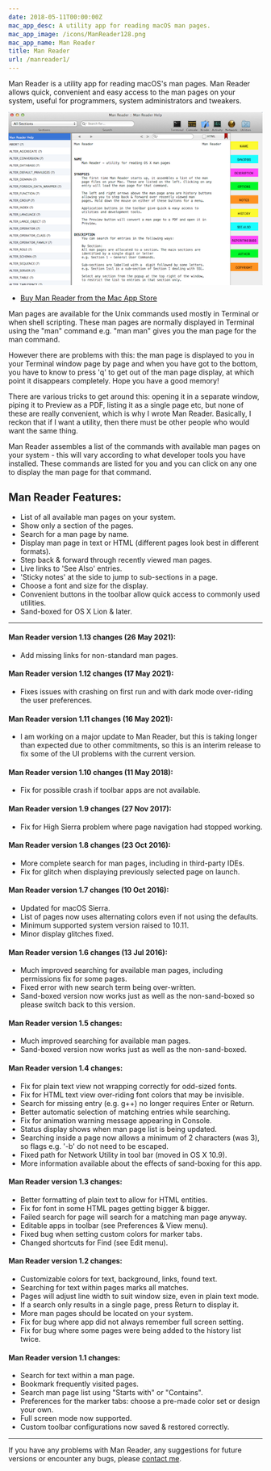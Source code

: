```yaml
---
date: 2018-05-11T00:00:00Z
mac_app_desc: A utility app for reading macOS man pages.
mac_app_image: /icons/ManReader128.png
mac_app_name: Man Reader
title: Man Reader
url: /manreader1/
---
```


Man Reader is a utility app for reading macOS's man pages. Man Reader allows
quick, convenient and easy access to the man pages on your system, useful for
programmers, system administrators and tweakers.

[![MR][1]][2]

- [Buy Man Reader from the Mac App Store][3]

Man pages are available for the Unix commands used mostly in Terminal or when
shell scripting. These man pages are normally displayed in Terminal using the
"man" command e.g. "man man" gives you the man page for the man command.

However there are problems with this: the man page is displayed to you in your
Terminal window page by page and when you have got to the bottom, you have to
know to press 'q' to get out of the man page display, at which point it
disappears completely. Hope you have a good memory!

There are various tricks to get around this: opening it in a separate window,
piping it to Preview as a PDF, listing it as a single page etc, but none of
these are really convenient, which is why I wrote Man Reader. Basically, I
reckon that if I want a utility, then there must be other people who would want
the same thing.

Man Reader assembles a list of the commands with available man pages on your
system - this will vary according to what developer tools you have installed.
These commands are listed for you and you can click on any one to display the
man page for that command.

## Man Reader Features:

- List of all available man pages on your system.
- Show only a section of the pages.
- Search for a man page by name.
- Display man page in text or HTML (different pages look best in different
  formats).
- Step back & forward through recently viewed man pages.
- Live links to 'See Also' entries.
- 'Sticky notes' at the side to jump to sub-sections in a page.
- Choose a font and size for the display.
- Convenient buttons in the toolbar allow quick access to commonly used
  utilities.
- Sand-boxed for OS X Lion & later.

---

#### Man Reader version 1.13 changes (26 May 2021):

- Add missing links for non-standard man pages.

#### Man Reader version 1.12 changes (17 May 2021):

- Fixes issues with crashing on first run and with dark mode over-riding the user preferences.

#### Man Reader version 1.11 changes (16 May 2021):

- I am working on a major update to Man Reader, but this is taking longer than expected due to other commitments, so this is an interim release to fix some of the UI problems with the current version.

#### Man Reader version 1.10 changes (11 May 2018):

- Fix for possible crash if toolbar apps are not available.

#### Man Reader version 1.9 changes (27 Nov 2017):

- Fix for High Sierra problem where page navigation had stopped working.

#### Man Reader version 1.8 changes (23 Oct 2016):

- More complete search for man pages, including in third-party IDEs.
- Fix for glitch when displaying previously selected page on launch.

#### Man Reader version 1.7 changes (10 Oct 2016):

- Updated for macOS Sierra.
- List of pages now uses alternating colors even if not using the defaults.
- Minimum supported system version raised to 10.11.
- Minor display glitches fixed.

#### Man Reader version 1.6 changes (13 Jul 2016):

- Much improved searching for available man pages, including permissions fix for
  some pages.
- Fixed error with new search term being over-written.
- Sand-boxed version now works just as well as the non-sand-boxed so please
  switch back to this version.

#### Man Reader version 1.5 changes:

- Much improved searching for available man pages.
- Sand-boxed version now works just as well as the non-sand-boxed.

#### Man Reader version 1.4 changes:

- Fix for plain text view not wrapping correctly for odd-sized fonts.
- Fix for HTML text view over-riding font colors that may be invisible.
- Search for missing entry (e.g. g++) no longer requires Enter or Return.
- Better automatic selection of matching entries while searching.
- Fix for animation warning message appearing in Console.
- Status display shows when man page list is being updated.
- Searching inside a page now allows a minimum of 2 characters (was 3), so flags
  e.g. '-b' do not need to be escaped.
- Fixed path for Network Utility in tool bar (moved in OS X 10.9).
- More information available about the effects of sand-boxing for this app.

#### Man Reader version 1.3 changes:

- Better formatting of plain text to allow for HTML entities.
- Fix for font in some HTML pages getting bigger & bigger.
- Failed search for page will search for a matching man page anyway.
- Editable apps in toolbar (see Preferences & View menu).
- Fixed bug when setting custom colors for marker tabs.
- Changed shortcuts for Find (see Edit menu).

#### Man Reader version 1.2 changes:

- Customizable colors for text, background, links, found text.
- Searching for text within pages marks all matches.
- Pages will adjust line width to suit window size, even in plain text mode.
- If a search only results in a single page, press Return to display it.
- More man pages should be located on your system.
- Fix for bug where app did not always remember full screen setting.
- Fix for bug where some pages were being added to the history list twice.

#### Man Reader version 1.1 changes:

- Search for text within a man page.
- Bookmark frequently visited pages.
- Search man page list using "Starts with" or "Contains".
- Preferences for the marker tabs: choose a pre-made color set or design your
  own.
- Full screen mode now supported.
- Custom toolbar configurations now saved & restored correctly.

---

If you have any problems with Man Reader, any suggestions for future versions or
encounter any bugs, please [contact me][8].

[1]: /images/MR_Start_small.png 'Man Reader'
[2]: /images/MR_Start.png
[3]: http://itunes.apple.com/app/man-reader/id522583774?mt=12
[4]: /manreader-paddle/ManReader.zip
[5]: https://pay.paddle.com/checkout/490552
[6]: /manreader-sandbox/
[7]: /man-reader-no-sb/
[8]: mailto:sarah@troz.net?subject=Man%20Reader
